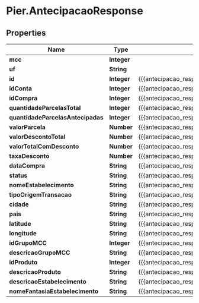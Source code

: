 # Pier.AntecipacaoResponse

## Properties
Name | Type | Description | Notes
------------ | ------------- | ------------- | -------------
**mcc** | **Integer** |  | [optional] 
**uf** | **String** |  | [optional] 
**id** | **Integer** | {{{antecipacao_response_id_value}}} | [optional] 
**idConta** | **Integer** | {{{antecipacao_response_id_conta_value}}} | [optional] 
**idCompra** | **Integer** | {{{antecipacao_response_id_compra_value}}} | [optional] 
**quantidadeParcelasTotal** | **Integer** | {{{antecipacao_response_quantidade_parcelas_total_value}}} | [optional] 
**quantidadeParcelasAntecipadas** | **Integer** | {{{antecipacao_response_quantidade_parcelas_antecipadas_value}}} | [optional] 
**valorParcela** | **Number** | {{{antecipacao_response_valor_parcela_value}}} | [optional] 
**valorDescontoTotal** | **Number** | {{{antecipacao_response_valor_desconto_total_value}}} | [optional] 
**valorTotalComDesconto** | **Number** | {{{antecipacao_response_valor_total_com_desconto_value}}} | [optional] 
**taxaDesconto** | **Number** | {{{antecipacao_response_taxa_desconto_value}}} | [optional] 
**dataCompra** | **String** | {{{antecipacao_response_data_compra_value}}} | [optional] 
**status** | **String** | {{{antecipacao_response_status_value}}} | [optional] 
**nomeEstabelecimento** | **String** | {{{antecipacao_response_nome_estabelecimento_value}}} | [optional] 
**tipoOrigemTransacao** | **String** | {{{antecipacao_response_tipo_origem_transacao_value}}} | [optional] 
**cidade** | **String** | {{{antecipacao_response_cidade_value}}} | [optional] 
**pais** | **String** | {{{antecipacao_response_pais_value}}} | [optional] 
**latitude** | **String** | {{{antecipacao_response_latitude_value}}} | [optional] 
**longitude** | **String** | {{{antecipacao_response_longitude_value}}} | [optional] 
**idGrupoMCC** | **Integer** | {{{antecipacao_response_id_grupo_m_c_c_value}}} | [optional] 
**descricaoGrupoMCC** | **String** | {{{antecipacao_response_descricao_grupo_m_c_c_value}}} | [optional] 
**idProduto** | **Integer** | {{{antecipacao_response_id_produto_value}}} | [optional] 
**descricaoProduto** | **String** | {{{antecipacao_response_descricao_produto_value}}} | [optional] 
**descricaoEstabelecimento** | **String** | {{{antecipacao_response_descricao_estabelecimento_value}}} | [optional] 
**nomeFantasiaEstabelecimento** | **String** | {{{antecipacao_response_nome_fantasia_estabelecimento_value}}} | [optional] 


